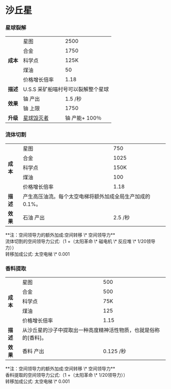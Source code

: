 # 沙丘星

### 星球裂解
<table>
<tbody>
<tr>
<td rowspan="5">
<strong>
成本
</strong>
</td>
<td>
星图
</td>
<td>
2500
</td>
</tr>
<tr>
<td>
合金
</td>
<td>
1750
</td>
</tr>
<tr>
<td>
科学点
</td>
<td>
125K
</td>
</tr>
<tr>
<td>
煤油
</td>
<td>
50
</td>
</tr>
<tr>
<td>
价格增长倍率
</td>
<td>
1.18
</td>
</tr>
<tr>
<td>
<strong>
描述
</strong>
</td>
<td colspan="2">
U.S.S 采矿船喵村号可以裂解整个星球
</td>
</tr>
<tr>
<td rowspan="2">
<strong>
效果
</strong>
</td>
<td>
铀 产出
</td>
<td>
1.5 /秒
</td>
</tr>
<tr>
<td>
铀 上限
</td>
<td>
1750
</td>
</tr>
<tr>
<td>
<strong>
升级
</strong>
</td>
<td>
<a href="?file=001-猫咪百科/04-作坊/01-升级#星球毁灭者">
星球毁灭者
</a>
</td>
<td>
铀 产能+ 100％
</td>
</tr>
</tbody>
</table>

### 流体切割
<table>
<tbody>
<tr>
<td rowspan="5">
<strong>
成本
</strong>
</td>
<td>
星图
</td>
<td>
750
</td>
</tr>
<tr>
<td>
合金
</td>
<td>
1025
</td>
</tr>
<tr>
<td>
科学点
</td>
<td>
150K
</td>
</tr>
<tr>
<td>
煤油
</td>
<td>
100
</td>
</tr>
<tr>
<td>
价格增长倍率
</td>
<td>
1.18
</td>
</tr>
<tr>
<td>
<strong>
描述
</strong>
</td>
<td colspan="2">
产生高压油流。每个太空电梯将额外加成全局生产加成的 0.1%。
</td>
</tr>
<tr>
<td>
<strong>
效果
</strong>
</td>
<td>
石油 产出
</td>
<td>
2.5 /秒
</td>
</tr>
</tbody>
</table>
**注：空间领导力的额外加成:空间转移 \* 空间领导力**
<br>流体切割的空间领导力公式:（1 +（太阳革命 \* 磁电机 \* 反应堆 \* 1/20领导力））
<br>转移加成公式: 太空电梯 \* 0.001

### 香料提取
<table>
<tbody>
<tr>
<td rowspan="5">
<strong>
成本
</strong>
</td>
<td>
星图
</td>
<td>
500
</td>
</tr>
<tr>
<td>
合金
</td>
<td>
500
</td>
</tr>
<tr>
<td>
科学点
</td>
<td>
75K
</td>
</tr>
<tr>
<td>
煤油
</td>
<td>
125
</td>
</tr>
<tr>
<td>
价格增长倍率
</td>
<td>
1.15
</td>
</tr>
<tr>
<td>
<strong>
描述
</strong>
</td>
<td colspan="2">
从沙丘星的沙子中提取出一种高度精神活性物质，也就是俗称的[香料]。
</td>
</tr>
<tr>
<td>
<strong>
效果
</strong>
</td>
<td>
香料 产出
</td>
<td>
0.125 /秒
</td>
</tr>
</tbody>
</table>
**注：空间领导力的额外加成:空间转移 \* 空间领导力**
<br>香料提取的空间领导力公式:（1 +（太阳革命 \* 1/20领导力））
<br>转移加成公式: 太空电梯 \* 0.001


